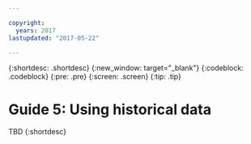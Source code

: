 ```yaml
---

copyright:
  years: 2017
lastupdated: "2017-05-22"

---
```


{:shortdesc: .shortdesc}
{:new_window: target="\_blank"}
{:codeblock: .codeblock}
{:pre: .pre}
{:screen: .screen}
{:tip: .tip}

# Guide 5: Using historical data
TBD
{:shortdesc}
